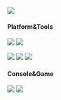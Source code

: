 [![](https://count.getloli.com/get/@xiaolin)](https://count.getloli.com)

#### Platform&Tools
[![](https://img.shields.io/badge/Windows-10-2376bc?style=flat-square&logo=windows&logoColor=ffffff)](https://www.microsoft.com/windows/get-windows-10)
[![](https://img.shields.io/badge/IDE-Neovim-green?style=flat-square&logo=neovim&logoColor=ffffff)](https://neovim.io/)

[![](https://img.shields.io/badge/-React.js-111111?style=flat-square&logo=react&logoColor=61dafb)](https://reactjs.org/)
[![](https://img.shields.io/badge/-Node.js-43853d?style=flat-square&logo=node.js&logoColor=ffffff)](https://nodejs.org/)
[![](https://img.shields.io/badge/-tailwind%20css-111111?style=flat-square&logo=tailwind-css&logoColor=06B6D4)](https://tailwindcss.com/)

#### Console&Game
![](https://img.shields.io/badge/-Nintendo%20Switch-e60012?style=flat-square&logo=nintendo%20switch&logoColor=ffffff)
[![](https://img.shields.io/badge/Steam-171a21?style=flat-square&logo=steam&logoColor=ffffff)](https://steamcommunity.com/id/isXiaoLin)
